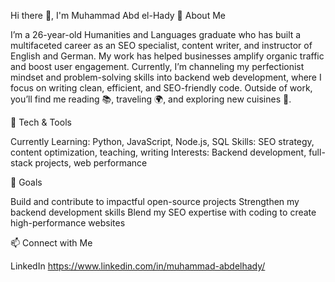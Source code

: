 Hi there 👋, I'm Muhammad Abd el-Hady
🌱 About Me

I’m a 26-year-old Humanities and Languages graduate who has built a multifaceted career as an SEO specialist, content writer, and instructor of English and German. My work has helped businesses amplify organic traffic and boost user engagement.
Currently, I’m channeling my perfectionist mindset and problem-solving skills into backend web development, where I focus on writing clean, efficient, and SEO-friendly code.
Outside of work, you’ll find me reading 📚, traveling 🌍, and exploring new cuisines 🍜.

🔧 Tech & Tools

Currently Learning: Python, JavaScript, Node.js, SQL
Skills: SEO strategy, content optimization, teaching, writing
Interests: Backend development, full-stack projects, web performance

🚀 Goals

Build and contribute to impactful open-source projects
Strengthen my backend development skills
Blend my SEO expertise with coding to create high-performance websites

📫 Connect with Me

LinkedIn
https://www.linkedin.com/in/muhammad-abdelhady/
